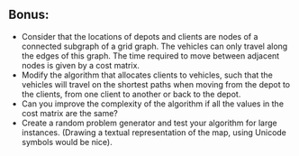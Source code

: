 ## Bonus:
* Consider that the locations of depots and clients are nodes of a connected subgraph of a grid graph. The vehicles can only travel along the edges of this graph. The time required to move between adjacent nodes is given by a cost matrix.
* Modify the algorithm that allocates clients to vehicles, such that the vehicles will travel on the shortest paths when moving from the depot to the clients, from one client to another or back to the depot.
* Can you improve the complexity of the algorithm if all the values in the cost matrix are the same?
* Create a random problem generator and test your algorithm for large instances. (Drawing a textual representation of the map, using Unicode symbols would be nice).
